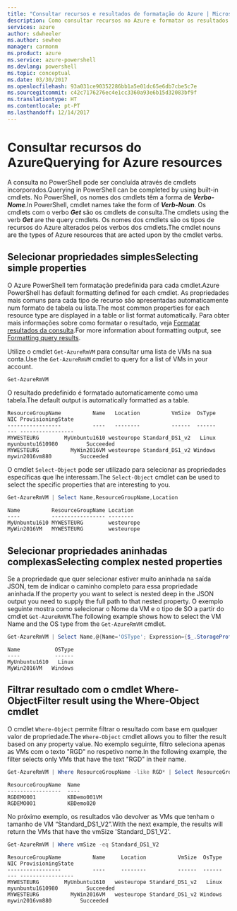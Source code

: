 ```yaml
---
title: "Consultar recursos e resultados de formatação do Azure | Microsoft Docs"
description: Como consultar recursos no Azure e formatar os resultados.
services: azure
author: sdwheeler
ms.author: sewhee
manager: carmonm
ms.product: azure
ms.service: azure-powershell
ms.devlang: powershell
ms.topic: conceptual
ms.date: 03/30/2017
ms.openlocfilehash: 93a031ce90352286bb1a5e01dc65e6db7cbe5c7e
ms.sourcegitcommit: c42c7176276ec4e1cc3360a93e6b15d32083bf9f
ms.translationtype: HT
ms.contentlocale: pt-PT
ms.lasthandoff: 12/14/2017
---
```

# <a name="querying-for-azure-resources"></a><span data-ttu-id="c8df5-103">Consultar recursos do Azure</span><span class="sxs-lookup"><span data-stu-id="c8df5-103">Querying for Azure resources</span></span>

<span data-ttu-id="c8df5-104">A consulta no PowerShell pode ser concluída através de cmdlets incorporados.</span><span class="sxs-lookup"><span data-stu-id="c8df5-104">Querying in PowerShell can be completed by using built-in cmdlets.</span></span> <span data-ttu-id="c8df5-105">No PowerShell, os nomes dos cmdlets têm a forma de  **_Verbo-Nome_**.</span><span class="sxs-lookup"><span data-stu-id="c8df5-105">In PowerShell, cmdlet names take the form of **_Verb-Noun_**.</span></span> <span data-ttu-id="c8df5-106">Os cmdlets com o verbo **_Get_** são os cmdlets de consulta.</span><span class="sxs-lookup"><span data-stu-id="c8df5-106">The cmdlets using the verb **_Get_** are the query cmdlets.</span></span> <span data-ttu-id="c8df5-107">Os nomes dos cmdlets são os tipos de recursos do Azure alterados pelos verbos dos cmdlets.</span><span class="sxs-lookup"><span data-stu-id="c8df5-107">The cmdlet nouns are the types of Azure resources that are acted upon by the cmdlet verbs.</span></span>


## <a name="selecting-simple-properties"></a><span data-ttu-id="c8df5-108">Selecionar propriedades simples</span><span class="sxs-lookup"><span data-stu-id="c8df5-108">Selecting simple properties</span></span>

<span data-ttu-id="c8df5-109">O Azure PowerShell tem formatação predefinida para cada cmdlet.</span><span class="sxs-lookup"><span data-stu-id="c8df5-109">Azure PowerShell has default formatting defined for each cmdlet.</span></span> <span data-ttu-id="c8df5-110">As propriedades mais comuns para cada tipo de recurso são apresentadas automaticamente num formato de tabela ou lista.</span><span class="sxs-lookup"><span data-stu-id="c8df5-110">The most common properties for each resource type are displayed in a table or list format automatically.</span></span> <span data-ttu-id="c8df5-111">Para obter mais informações sobre como formatar o resultado, veja [Formatar resultados da consulta](formatting-output.md).</span><span class="sxs-lookup"><span data-stu-id="c8df5-111">For more information about formatting output, see [Formatting query results](formatting-output.md).</span></span>

<span data-ttu-id="c8df5-112">Utilize o cmdlet `Get-AzureRmVM` para consultar uma lista de VMs na sua conta.</span><span class="sxs-lookup"><span data-stu-id="c8df5-112">Use the `Get-AzureRmVM` cmdlet to query for a list of VMs in your account.</span></span>

```powershell
Get-AzureRmVM
```

<span data-ttu-id="c8df5-113">O resultado predefinido é formatado automaticamente como uma tabela.</span><span class="sxs-lookup"><span data-stu-id="c8df5-113">The default output is automatically formatted as a table.</span></span>

```
ResourceGroupName          Name   Location          VmSize  OsType              NIC ProvisioningState
-----------------          ----   --------          ------  ------              --- -----------------
MYWESTEURG        MyUnbuntu1610 westeurope Standard_DS1_v2   Linux myunbuntu1610980         Succeeded
MYWESTEURG          MyWin2016VM westeurope Standard_DS1_v2 Windows   mywin2016vm880         Succeeded
```

<span data-ttu-id="c8df5-114">O cmdlet `Select-Object` pode ser utilizado para selecionar as propriedades específicas que lhe interessam.</span><span class="sxs-lookup"><span data-stu-id="c8df5-114">The `Select-Object` cmdlet can be used to select the specific properties that are interesting to you.</span></span>

```powershell
Get-AzureRmVM | Select Name,ResourceGroupName,Location
```

```
Name          ResourceGroupName Location
----          ----------------- --------
MyUnbuntu1610 MYWESTEURG        westeurope
MyWin2016VM   MYWESTEURG        westeurope
```

## <a name="selecting-complex-nested-properties"></a><span data-ttu-id="c8df5-115">Selecionar propriedades aninhadas complexas</span><span class="sxs-lookup"><span data-stu-id="c8df5-115">Selecting complex nested properties</span></span>

<span data-ttu-id="c8df5-116">Se a propriedade que quer selecionar estiver muito aninhada na saída JSON, tem de indicar o caminho completo para essa propriedade aninhada.</span><span class="sxs-lookup"><span data-stu-id="c8df5-116">If the property you want to select is nested deep in the JSON output you need to supply the full path to that nested property.</span></span> <span data-ttu-id="c8df5-117">O exemplo seguinte mostra como selecionar o Nome da VM e o tipo de SO a partir do cmdlet `Get-AzureRmVM`.</span><span class="sxs-lookup"><span data-stu-id="c8df5-117">The following example shows how to select the VM Name and the OS type from the `Get-AzureRmVM` cmdlet.</span></span>

```powershell
Get-AzureRmVM | Select Name,@{Name='OSType'; Expression={$_.StorageProfile.OSDisk.OSType}}
```

```
Name           OSType
----           ------
MyUnbuntu1610   Linux
MyWin2016VM   Windows
```

## <a name="filter-result-using-the-where-object-cmdlet"></a><span data-ttu-id="c8df5-118">Filtrar resultado com o cmdlet Where-Object</span><span class="sxs-lookup"><span data-stu-id="c8df5-118">Filter result using the Where-Object cmdlet</span></span>

<span data-ttu-id="c8df5-119">O cmdlet `Where-Object` permite filtrar o resultado com base em qualquer valor de propriedade.</span><span class="sxs-lookup"><span data-stu-id="c8df5-119">The `Where-Object` cmdlet allows you to filter the result based on any property value.</span></span> <span data-ttu-id="c8df5-120">No exemplo seguinte, filtro seleciona apenas as VMs com o texto "RGD" no respetivo nome.</span><span class="sxs-lookup"><span data-stu-id="c8df5-120">In the following example, the filter selects only VMs that have the text "RGD" in their name.</span></span>

```powershell
Get-AzureRmVM | Where ResourceGroupName -like RGD* | Select ResourceGroupName,Name
```

```
ResourceGroupName  Name
-----------------  ----
RGDEMO001          KBDemo001VM
RGDEMO001          KBDemo020
```

<span data-ttu-id="c8df5-121">No próximo exemplo, os resultados vão devolver as VMs que tenham o tamanho de VM “Standard_DS1_V2”.</span><span class="sxs-lookup"><span data-stu-id="c8df5-121">With the next example, the results will return the VMs that have the vmSize 'Standard_DS1_V2'.</span></span>

```powershell
Get-AzureRmVM | Where vmSize -eq Standard_DS1_V2
```

```
ResourceGroupName          Name     Location          VmSize  OsType              NIC ProvisioningState
-----------------          ----     --------          ------  ------              --- -----------------
MYWESTEURG        MyUnbuntu1610   westeurope Standard_DS1_v2   Linux myunbuntu1610980         Succeeded
MYWESTEURG          MyWin2016VM   westeurope Standard_DS1_v2 Windows   mywin2016vm880         Succeeded
```
